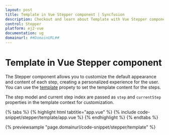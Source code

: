```yaml
---
layout: post
title: Template in Vue Stepper component | Syncfusion
description: Checkout and learn about Template with Vue Stepper component of Syncfusion Essential JS 2 and more.
control: Stepper 
platform: ej2-vue
documentation: ug
domainurl: ##DomainURL##
---
```


# Template in Vue Stepper component

The Stepper component allows you to customize the default appearance and content of each step, creating a personalized experience for the user. You can use the [template](https://ej2.syncfusion.com/vue/documentation/api/stepper/stepperModel/#template) propety to set the template content for the steps.

The step model and current step index are passed as `step` and `currentStep` properties in the template context for customization.

{% tabs %}
{% highlight html tabtitle="app.vue" %}
{% include code-snippet/stepper/template/app.vue %}
{% endhighlight %}
{% endtabs %}

{% previewsample "page.domainurl/code-snippet/stepper/template" %}